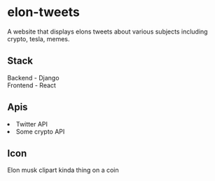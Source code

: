 # elon-tweets

A website that displays elons tweets about various subjects including crypto, tesla, memes.

## Stack
Backend - Django
<br>
Frontend - React

## Apis
<li>Twitter API </li>
<li>Some crypto API </li>

## Icon
Elon musk clipart kinda thing on a coin